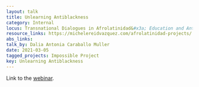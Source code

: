 ```yaml
---
layout: talk
title: Unlearning Antiblackness
category: Internal
locus: Transnational Dialogues in Afrolatinidad&#x3a; Education and Anti-Blackness
resource_links: https://michelereidvazquez.com/afrolatinidad-projects/
abs_links: 
talk_by: Dalia Antonia Caraballo Muller
date: 2021-03-05
tagged_projects: Impossible Project
key: Unlearning Antiblackness
---
```


Link to the <a href="https://pitt.hosted.panopto.com/Panopto/Pages/Viewer.aspx?id=f3a72cf4-7aa7-4f8e-a557-ace201477b7a">webinar</a>.
